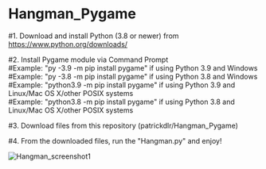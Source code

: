 # Hangman_Pygame

#1. Download and install Python (3.8 or newer) from https://www.python.org/downloads/

#2. Install Pygame module via Command Prompt <br />
#Example: "py -3.9 -m pip install pygame" if using Python 3.9 and Windows <br />
#Example: "py -3.8 -m pip install pygame" if using Python 3.8 and Windows <br />
#Example: "python3.9 -m pip install pygame" if using Python 3.9 and Linux/Mac OS X/other POSIX systems <br />
#Example: "python3.8 -m pip install pygame" if using Python 3.8 and Linux/Mac OS X/other POSIX systems <br />

#3. Download files from this repository (patrickdlr/Hangman_Pygame)

#4. From the downloaded files, run the "Hangman.py" and enjoy!

![Hangman_screenshot1](https://user-images.githubusercontent.com/59127562/114457737-395fa780-9b93-11eb-8b61-3fed30e6023d.PNG)


